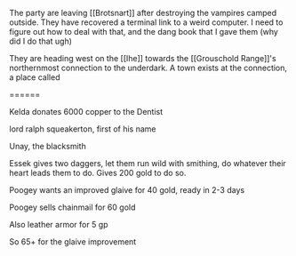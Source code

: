 The party are leaving [[Brotsnart]] after destroying the vampires camped outside. They have recovered a terminal link to a weird computer. I need to figure out how to deal with that, and the dang book that I gave them (why did I do that ugh)

They are heading west on the [[Ihe]] towards the [[Grouschold Range]]'s northernmost connection to the underdark. A town exists at the connection, a place called 

======

Kelda donates 6000 copper to the Dentist

lord ralph squeakerton, first of his name

Unay, the blacksmith

Essek gives two daggers, let them run wild with smithing, do whatever their heart leads them to do. Gives 200 gold to do so.

Poogey wants an improved glaive for 40 gold, ready in 2-3 days

Poogey sells chainmail for 60 gold

Also leather armor for 5 gp

So 65+ for the glaive improvement

